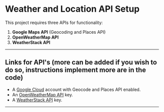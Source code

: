 # Weather and Location API Setup  

This project requires three APIs for functionality:  

1. **Google Maps API** (Geocoding and Places API)  
2. **OpenWeatherMap API**  
3. **WeatherStack API**  

---

## Links for API's (more can be added if you wish to do so, instructions implement more are in the code)

- A [Google Cloud](https://console.cloud.google.com/google/maps-apis/api-list?project=artful-fastness-441116-n9) account with Geocode and Places API enabled.  
- An [OpenWeatherMap API](https://openweathermap.org/price#weather) key.  
- A [WeatherStack API](https://weatherstack.com) key.  

---
